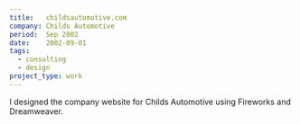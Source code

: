 ```yaml
---
title:   childsautomotive.com
company: Childs Automotive
period:  Sep 2002
date:    2002-09-01
tags:
  - consulting
  - design
project_type: work
---
```


I designed the company website for Childs Automotive using Fireworks and
Dreamweaver.

<!--
**Biggest Challenge:** 

**Biggest Triumph:** This was the first time I was paid for programming.
-->
